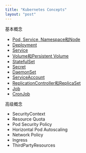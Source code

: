 ```yaml
---
title: "Kubernetes Concepts"
layout: "post"
---
```


基本概念

* [Pod, Service, Namespace和Node](../introduction/concepts.html)
* [Deployment](deployment.html)
* [Service](Service.html)
* [Volume和Persistent Volume](Volume.html)
* [StatefulSet](statefulset.html)
* [Secret](Secret.html)
* [DaemonSet](daemonset.html)
* [ServiceAccount](serviceaccount.html)
* [ReplicationController和ReplicaSet](replicaset.html)
* [Job](job.html)
* [CronJob](cronjob.html)

高级概念

* SecurityContext
* Resource Quota
* Pod Security Policy
* Horizontal Pod Autoscaling
* Network Policy
* Ingress
* ThirdPartyResources

